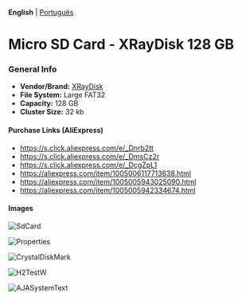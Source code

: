 **English** | [Português](pt-br.md)

# Micro SD Card - XRayDisk 128 GB

### General Info

- <b>Vendor/Brand:</b> [XRayDisk](https://s.click.aliexpress.com/e/_Dcz0PBZ)
- <b>File System:</b> Large FAT32
- <b>Capacity:</b> 128 GB
- <b>Cluster Size:</b> 32 kb

#### Purchase Links (AliExpress)

- https://s.click.aliexpress.com/e/_Dnrb2tt
- https://s.click.aliexpress.com/e/_DmsCz2r
- https://s.click.aliexpress.com/e/_DcgZpL1
- https://aliexpress.com/item/1005006117713638.html
- https://aliexpress.com/item/1005005943025090.html
- https://aliexpress.com/item/1005005942334674.html

#### Images

![SdCard](../Images/SdCard.png)

![Properties](../Images/Properties.png)

![CrystalDiskMark](../Images/CrystalDiskMark.png)

![H2TestW](../Images/H2TestW.png)

![AJASystemText](../Images/AJASystemText.png)
